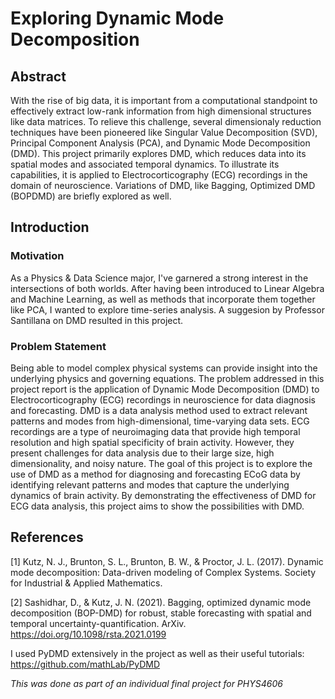 # Exploring Dynamic Mode Decomposition

## Abstract

With the rise of big data, it is important from a computational standpoint to effectively extract low-rank information from high dimensional structures like data matrices. To relieve this challenge, several dimensionaly reduction techniques have been pioneered like Singular Value Decomposition (SVD), Principal Component Analysis (PCA), and Dynamic Mode Decomposition (DMD). This project primarily explores DMD, which reduces data into its spatial modes and associated temporal dynamics. To illustrate its capabilities, it is applied to Electrocorticography (ECG) recordings in the domain of neuroscience. Variations of DMD, like Bagging, Optimized DMD (BOPDMD) are briefly explored as well.

## Introduction

### Motivation

As a Physics & Data Science major, I've garnered a strong interest in the intersections of both worlds. After having been introduced to Linear Algebra and Machine Learning, as well as methods that incorporate them together like PCA, I wanted to explore time-series analysis. A suggesion by Professor Santillana on DMD resulted in this project.

### Problem Statement

Being able to model complex physical systems can provide insight into the underlying physics and governing equations. The problem addressed in this project report is the application of Dynamic Mode Decomposition (DMD) to Electrocorticography (ECG) recordings in neuroscience for data diagnosis and forecasting. DMD is a data analysis method used to extract relevant patterns and modes from high-dimensional, time-varying data sets. ECG recordings are a type of neuroimaging data that provide high temporal resolution and high spatial specificity of brain activity. However, they present challenges for data analysis due to their large size, high dimensionality, and noisy nature. The goal of this project is to explore the use of DMD as a method for diagnosing and forecasting ECoG data by identifying relevant patterns and modes that capture the underlying dynamics of brain activity. By demonstrating the effectiveness of DMD for ECG data analysis, this project aims to show the possibilities with DMD.

## References

\[1\] Kutz, N. J., Brunton, S. L., Brunton, B. W., &amp; Proctor, J. L. (2017). Dynamic mode decomposition: Data-driven modeling of Complex Systems. Society for Industrial &amp; Applied Mathematics.

\[2\] Sashidhar, D., & Kutz, J. N. (2021). Bagging, optimized dynamic mode decomposition (BOP-DMD) for robust, stable forecasting with spatial and temporal uncertainty-quantification. ArXiv. https://doi.org/10.1098/rsta.2021.0199

I used PyDMD extensively in the project as well as their useful tutorials:
https://github.com/mathLab/PyDMD

*This was done as part of an individual final project for PHYS4606*
